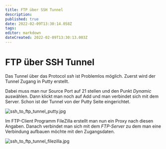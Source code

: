 ```yaml
---
title: FTP über SSH Tunnel
description: 
published: true
date: 2022-02-09T13:30:14.058Z
tags: 
editor: markdown
dateCreated: 2022-02-09T13:30:13.003Z
---
```


# FTP über SSH Tunnel

Das Tunnel über das Protocol *ssh* ist Problemlos möglich. Zuerst wird
der Tunnel Zugang in Putty erstellt.

Dabei muss man nur Source Port auf 21 stellen und den Punkt *Dynamic*
auswählen. Dann klickt man noch auf Add und man verbindet sich mit dem
Server. Schon ist der Tunnel von der Putty Seite eingerichtet.

![ssh_to_ftp_tunnel_putty.jpg](/ssh_to_ftp_tunnel_putty.jpg)

Im FTP-Client Programm FileZilla erstellt man nun ein Proxy nach diesen
Angaben. Danach verbindet man sich mit dem *FTP-Server* zu dem man eine
Verbindung aufbauen möchte mit den Zugangsdaten.

  ![ssh_to_ftp_tunnel_filezilla.jpg](/ssh_to_ftp_tunnel_filezilla.jpg)